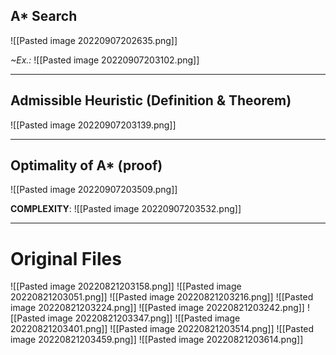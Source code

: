 ## A\* Search
![[Pasted image 20220907202635.png]]

*~Ex.:*
![[Pasted image 20220907203102.png]]

---
## Admissible Heuristic (Definition & Theorem)
![[Pasted image 20220907203139.png]]

---
## Optimality of A\* (proof)
![[Pasted image 20220907203509.png]]

**COMPLEXITY**:
![[Pasted image 20220907203532.png]]


---
# Original Files
![[Pasted image 20220821203158.png]]
![[Pasted image 20220821203051.png]]
![[Pasted image 20220821203216.png]]
![[Pasted image 20220821203224.png]]
![[Pasted image 20220821203242.png]]
![[Pasted image 20220821203347.png]]
![[Pasted image 20220821203401.png]]
![[Pasted image 20220821203514.png]]
![[Pasted image 20220821203459.png]]
![[Pasted image 20220821203614.png]]